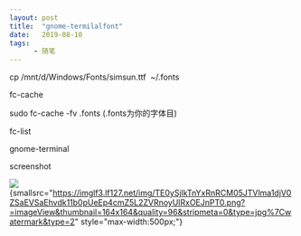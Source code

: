 ```yaml
---
layout: post
title:  "gnome-termilalfont"
date:   2019-08-10
tags:
      - 随笔
---
```



cp /mnt/d/Windows/Fonts/simsun.ttf  \~/.fonts

fc-cache

sudo fc-cache -fv .fonts (.fonts为你的字体目)

fc-list



gnome-terminal

screenshot



![](https://imglf3.lf127.net/img/TE0ySjlkTnYxRnRCM05JTVlma1djV0ZSaEVSaEhvdk11b0pUeEp4cmZ5L2ZVRnoyUlRxOEJnPT0.png?=imageView&thumbnail=500x0&quality=96&stripmeta=0&type=jpg%7Cwatermark&type=2){smallsrc="https://imglf3.lf127.net/img/TE0ySjlkTnYxRnRCM05JTVlma1djV0ZSaEVSaEhvdk11b0pUeEp4cmZ5L2ZVRnoyUlRxOEJnPT0.png?=imageView&thumbnail=164x164&quality=96&stripmeta=0&type=jpg%7Cwatermark&type=2"
style="max-width:500px;"}


